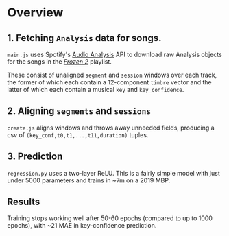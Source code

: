 # Overview

## 1. Fetching `Analysis` data for songs.
`main.js` uses Spotify's [Audio Analysis](https://developer.spotify.com/documentation/web-api/reference/tracks/get-audio-analysis/) API to download raw Analysis objects for the songs in the [_Frozen 2_](https://open.spotify.com/playlist/37i9dQZF1DXeapRjZhqZ07) playlist.

These consist of unaligned `segment` and `session` windows over each track, the former of which each contain a 12-component `timbre` vector and the latter of which each contain a musical `key` and `key_confidence`.

## 2. Aligning `segments` and `sessions`
`create.js` aligns windows and throws away unneeded fields, producing a csv of `(key_conf,t0,t1,...,t11,duration)` tuples.

## 3. Prediction
`regression.py` uses a two-layer ReLU. This is a fairly simple model with just under 5000 parameters and trains in ~7m on a 2019 MBP.

## Results
Training stops working well after 50-60 epochs (compared to up to 1000 epochs), with ~21 MAE in key-confidence prediction.
